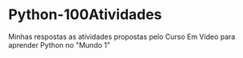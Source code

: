 # Python-100Atividades
 Minhas respostas as atividades propostas pelo Curso Em Vídeo para aprender Python no "Mundo 1"
